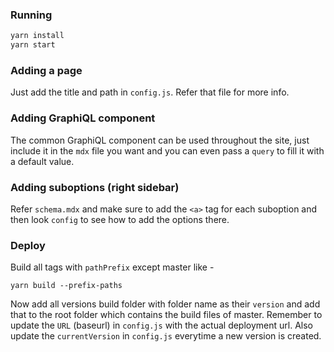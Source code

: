 ### Running

```sh
yarn install
yarn start
```

### Adding a page 

 Just add the title and path in `config.js`. Refer that file for more info.

### Adding GraphiQL component

The common GraphiQL component can be used throughout the site, just include it in the `mdx` file you want and you can even pass a `query` to fill it with a default value. 

### Adding suboptions (right sidebar)

Refer `schema.mdx` and make sure to add the `<a>` tag for each suboption and then look `config` to see how to add the options there.

### Deploy

Build all tags with `pathPrefix` except master like -

```
yarn build --prefix-paths
```
Now add all versions build folder with folder name as their `version` and add that to the root folder which contains the build files of master.
Remember to update the `URL` (baseurl) in `config.js` with the actual deployment url.
Also update the `currentVersion` in `config.js` everytime a new version is created. 
